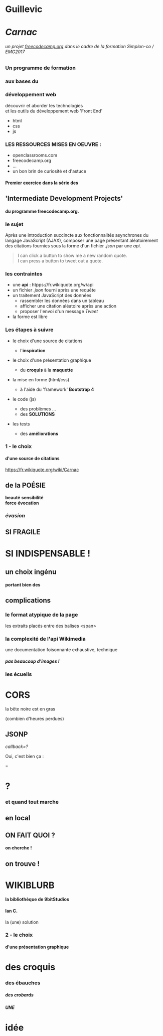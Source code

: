 <!-- Use external markdown resource, separate slides by three newlines; vertical slides by two newlines ->
<section data-markdown="RQM.md" data-separator="^\n\n\n" data-separator-vertical="^\n\n"></section>

<!- Guillevic -->

# Guillevic
# _Carnac_
###### un projet [freecodecamp.org](https://freecodecamp.org) dans le cadre de la formation Simplon-co / EMG2017



### Un programme de formation
### aux bases du 
### développement web
découvrir et aborder les technologies <br>et les outils
du développement web 'Front End'
* html
* css
* js


### LES RESSOURCES MISES EN OEUVRE :
* openclassrooms.com
* freecodecamp.org
* ...
* un bon brin de curiosité et d'astuce



#### Premier exercice dans la série des 
## 'Intermediate Development Projects'
#### du programme freecodecamp.org.


### le sujet
Après une introduction succincte aux fonctionnalités asynchrones du langage JavaScript (AJAX), composer une page présentant aléatoirement des citations fournies sous la forme d'un fichier _.json_ par une _api_.

> I can click a button to show me a new random quote.<br>
> I can press a button to tweet out a quote.


### les contraintes

* une __api__ : htpps://fr.wikiquote.org/w/api
* un fichier _.json_ fourni après une requête
* un traitement JavaScript des données
  * rassembler les données dans un tableau
  * afficher une citation aléatoire après une action
  * proposer l'envoi d'un message _Tweet_
* la forme est libre



### Les étapes à suivre
* le choix d'une source de citations
  * l'__inspiration__


* le choix d'une présentation graphique
  * du __croquis__ à la __maquette__


* la mise en forme (html/css)
  * à l'aide du 'framework' __Bootstrap 4__


* le code (js)
  * des problèmes ...
  * des __SOLUTIONS__


* les tests
  * des __améliorations__



### 1 - le choix 
#### d'une source de citations
https://fr.wikiquote.org/wiki/Carnac


## de la POÉSIE
__beauté__<!-- .element: class="fragment" data-fragment-index="1" --> __sensibilité__<!-- .element: class="fragment" data-fragment-index="2" --><br>
__force__<!-- .element: class="fragment" data-fragment-index="3" --> __évocation__<!-- .element: class="fragment" data-fragment-index="4" --><br>
### *__évasion__*<!-- .element: class="fragment" data-fragment-index="5" -->


## SI FRAGILE


# SI INDISPENSABLE !


## un choix ingénu
#### portant bien des
## complications


### le format atypique de la page
les extraits placés entre des balises &lt;span>


### la complexité de l'__api__ Wikimedia
une documentation foisonnante
exhaustive, technique
##### pas beaucoup d'images !


### les écueils
# __CORS__
la bête noire est en gras

(combien d'heures perdues)


## __JSONP__
_callback=?_


Oui, c'est bien ça :

=
# __?__


### et quand __tout marche__
## en __local__


## ON FAIT QUOI ?


#### on cherche !


## on trouve !


# WIKIBLURB


#### la bibliothèque de 9bitStudios
#### Ian C.
la (une) solution



### 2 - le choix
#### d'une présentation graphique


# des croquis
### des ébauches
##### des crobards


##### UNE
# idée
